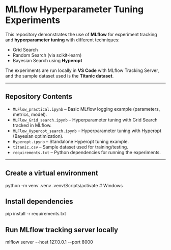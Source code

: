 # MLflow Hyperparameter Tuning Experiments

This repository demonstrates the use of **MLflow** for experiment tracking and **hyperparameter tuning** with different techniques:
- Grid Search
- Random Search (via scikit-learn)
- Bayesian Search using **Hyperopt**

The experiments are run locally in **VS Code** with MLflow Tracking Server, and the sample dataset used is the **Titanic dataset**.

---

## Repository Contents

- `MLFlow_practical.ipynb` – Basic MLflow logging example (parameters, metrics, model).
- `MLFlow_Grid_search.ipynb` – Hyperparameter tuning with Grid Search tracked in MLflow.
- `MLFlow_Hyperopt_search.ipynb` – Hyperparameter tuning with Hyperopt (Bayesian optimization).
- `Hyperopt.ipynb` – Standalone Hyperopt tuning example.
- `titanic.csv` – Sample dataset used for training/testing.
- `requirements.txt` – Python dependencies for running the experiments.

---

## Create a virtual environment

python -m venv .venv
.venv\Scripts\activate      # Windows

## Install dependencies
pip install -r requirements.txt

## Run MLflow tracking server locally
mlflow server --host 127.0.0.1 --port 8000




